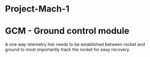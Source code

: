 # Project-Mach-1
# **GCM - Ground control module**
A one way telemetry link needs to be established between rocket and ground to most importantly track the rocket for easy recovery.
